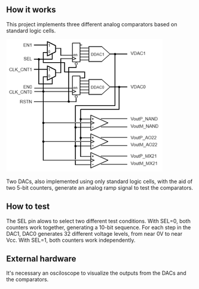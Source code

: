 <!---

This file is used to generate your project datasheet. Please fill in the information below and delete any unused
sections.

You can also include images in this folder and reference them in the markdown. Each image must be less than
512 kb in size, and the combined size of all images must be less than 1 MB.
-->

## How it works

This project implements three different analog comparators based on standard logic cells.

![Digital DAC and Comparators diagram](DDAC_Comps.png)

Two DACs, also implemented using only standard logic cells, with the aid of two 5-bit counters, generate an analog ramp signal to test the comparators.

## How to test

The SEL pin alows to select two different test conditions. With SEL=0, both counters work together, generating a 10-bit sequence. For each step in the DAC1, DAC0 generates 32 different voltage levels, from near 0V to near Vcc. With SEL=1, both counters work independently.

## External hardware

It's necessary an osciloscope to visualize the outputs from the DACs and the comparators. 
